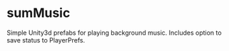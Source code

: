 # sumMusic
Simple Unity3d prefabs for playing background music. Includes option to save status to PlayerPrefs.
